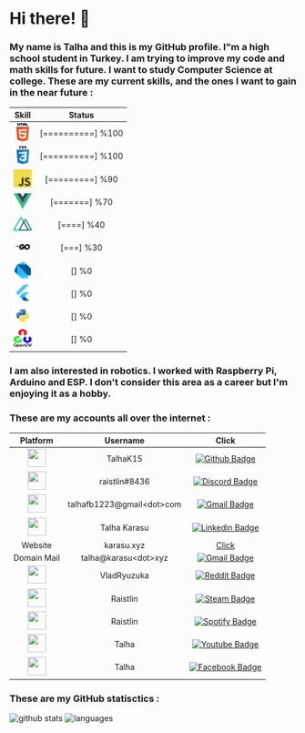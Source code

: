 # Hi there! 👋

### My name is Talha and this is my GitHub profile. I"m a high school student in Turkey. I am trying to improve my code and math skills for future. I want to study Computer Science at college. These are my current skills, and the ones I want to gain in the near future :

| Skill | Status |
| :-:   | :-: | 
| <img height="32" src="https://raw.githubusercontent.com/github/explore/80688e429a7d4ef2fca1e82350fe8e3517d3494d/topics/html/html.png"> | [==========] %100 |
| <img height="32" src="https://raw.githubusercontent.com/github/explore/80688e429a7d4ef2fca1e82350fe8e3517d3494d/topics/css/css.png"> | [==========] %100 |
| <img height="32" src="https://raw.githubusercontent.com/github/explore/80688e429a7d4ef2fca1e82350fe8e3517d3494d/topics/javascript/javascript.png"> | [=========] %90 |
| <img height="32" src="https://raw.githubusercontent.com/github/explore/80688e429a7d4ef2fca1e82350fe8e3517d3494d/topics/vue/vue.png"> | [=======] %70 |
| <img height="32" src="https://raw.githubusercontent.com/github/explore/80688e429a7d4ef2fca1e82350fe8e3517d3494d/topics/nuxt/nuxt.png"> | [====] %40 |
| <img height="32" src="https://raw.githubusercontent.com/github/explore/80688e429a7d4ef2fca1e82350fe8e3517d3494d/topics/go/go.png"> | [===] %30 |
| <img height="32" src="https://raw.githubusercontent.com/github/explore/80688e429a7d4ef2fca1e82350fe8e3517d3494d/topics/dart/dart.png"> | [] %0 |
| <img height="32" src="https://raw.githubusercontent.com/github/explore/80688e429a7d4ef2fca1e82350fe8e3517d3494d/topics/flutter/flutter.png"> | [] %0 |
| <img height="32" src="https://raw.githubusercontent.com/github/explore/80688e429a7d4ef2fca1e82350fe8e3517d3494d/topics/python/python.png"> | [] %0 |
| <img height="32" src="https://raw.githubusercontent.com/github/explore/80688e429a7d4ef2fca1e82350fe8e3517d3494d/topics/opencv/opencv.png"> | [] %0 |

### I am also interested in robotics. I worked with Raspberry Pi, Arduino and ESP. I don't consider this area as a career but I'm enjoying it as a hobby.

### These are my accounts all over the internet : 

| Platform | Username | Click |
| :-:   | :-: | :-: |
| <img height="32" width="32" src="https://unpkg.com/simple-icons@v4/icons/github.svg" /> | TalhaK15 | [![Github Badge](https://img.shields.io/badge/TalhaK15-grey?logo=GitHub)](https://github.com/TalhaK15) |
| <img height="32" width="32" src="https://unpkg.com/simple-icons@v4/icons/discord.svg" /> | raistlin#8436 | [![Discord Badge](https://img.shields.io/badge/raistlin%238436-grey?logo=Discord)]() |
| <img height="32" width="32" src="https://unpkg.com/simple-icons@v4/icons/gmail.svg" /> | talhafb1223@gmail\<dot\>com | [![Gmail Badge](https://img.shields.io/badge/talhafb1223@gmail.com-red?logo=Gmail&logoColor=white)](mailto:talhafb1223@gmail.com) |
| <img height="32" width="32" src="https://unpkg.com/simple-icons@v4/icons/linkedin.svg" /> | Talha Karasu | [![Linkedin Badge](https://img.shields.io/badge/Talha%20Karasu-blue?logo=Linkedin)](https://www.linkedin.com/in/talha-karasu-62b22114a/) |
| Website | karasu.xyz | [Click](https://karasu.xyz) |
| Domain Mail | talha@karasu\<dot\>xyz | [![Gmail Badge](https://img.shields.io/badge/talha@kararsu.xyz-red?logo=Gmail&logoColor=white)](mailto:talha@karasu.xyz) |
| <img height="32" width="32" src="https://unpkg.com/simple-icons@v4/icons/reddit.svg" /> | VladRyuzuka | [![Reddit Badge](https://img.shields.io/badge/VladRyuzuka-grey?logo=Reddit)](https://github.com/TalhaK15) |
| <img height="32" width="32" src="https://unpkg.com/simple-icons@v4/icons/steam.svg" /> | Raistlin | [![Steam Badge](https://img.shields.io/badge/Raistlin-grey?logo=Steam)](https://github.com/TalhaK15) |
| <img height="32" width="32" src="https://unpkg.com/simple-icons@v4/icons/spotify.svg" /> | Raistlin | [![Spotify Badge](https://img.shields.io/badge/Raistlin-grey?logo=Spotify)](https://open.spotify.com/user/up1ar3qi6wyf0kft0odfr9in7) |
| <img height="32" width="32" src="https://unpkg.com/simple-icons@v4/icons/youtube.svg" /> | Talha | [![Youtube Badge](https://img.shields.io/badge/Talha-critical?logo=Youtube)](https://www.youtube.com/channel/UC6rsOQgbEGqpBu539xGKUXQ) |
| <img height="32" width="32" src="https://unpkg.com/simple-icons@v4/icons/facebook.svg" /> | Talha | [![Facebook Badge](https://img.shields.io/badge/Talha-blue?logo=Facebook&logoColor=white)](https://www.facebook.com/profile.php?id=100011297020699) |

### These are my GitHub statisctics : 

![github stats](https://github-readme-stats.vercel.app/api?username=talhak15&line_height=40&count_commits=true&count_private=true&show_icons=true&theme=cobalt)
![languages](https://github-readme-stats.vercel.app/api/top-langs/?username=talhak15&show_icons=true&theme=cobalt)
